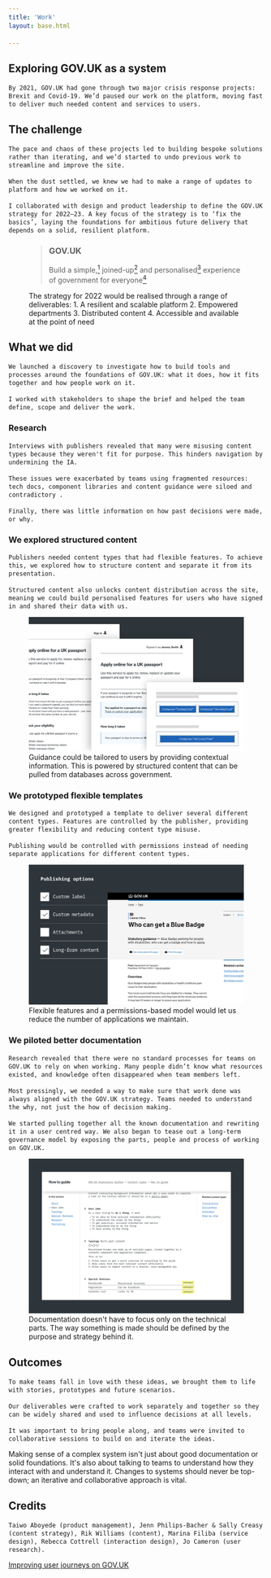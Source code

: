 ```yaml
---
title: 'Work'
layout: base.html

---
```


<!-- Section 1 The challenge -->

<section>
<div class="intro">
   <h1>Exploring GOV.UK as a system</h1>
    
    By 2021, GOV.UK had gone through two major crisis response projects: Brexit and Covid-19. We’d paused our work on the platform, moving fast to deliver much needed content and services to users.  
</div> 
</section>

<section> 
<div class="grid">
  <div class="right">
   <h2>The challenge</h2>

    The pace and chaos of these projects led to building bespoke solutions rather than iterating, and we’d started to undo previous work to streamline and improve the site.

    When the dust settled, we knew we had to make a range of updates to platform and how we worked on it. 

    I collaborated with design and product leadership to define the GOV.UK strategy for 2022–23. A key focus of the strategy is to ‘fix the basics’, laying the foundations for ambitious future delivery that depends on a solid, resilient platform.
</div>
</div>

<figure class="grid">
  <div class="[ quote ] [ right ]">
    <blockquote><h3><span class="gov-logo">GOV.UK</span></h3>
    Build a <span id="simple">simple,<a href="#fn1"><sup id="one">1</sup></span></a><span id="joined-up"> joined-up<a href="#fn2"><sup>2</sup></span></a>  and <span id="personalised">personalised<a href="#fn3"><sup id="three">3</sup></a></span> experience of government <span id="everyone"> for  everyone<a href="#fn4"><sup>4</sup></a></span>
    
  </blockquote>
  </div>

  <figcaption class="right">
    The strategy for 2022 would be realised through a range of deliverables:
        <fn id=fn1>1. A resilient and scalable platform</fn>
        <fn id=fn2>2. Empowered departments</fn>
        <fn id=fn3>3. Distributed content</fn>
        <fn id=fn4>4. Accessible and available at the point of need</fn>
  </figcaption>
</figure>

<div class="grid">
  <div class="right">
   <h2>What we did</h2>

    We launched a discovery to investigate how to build tools and processes around the foundations of GOV.UK: what it does, how it fits together and how people work on it.

    I worked with stakeholders to shape the brief and helped the team define, scope and deliver the work.
 </div>
 </div>

  <div class="grid">
  <div class="right">
    <h3>Research</h3>

    Interviews with publishers revealed that many were misusing content types because they weren't fit for purpose. This hinders navigation by undermining the IA. 

    These issues were exacerbated by teams using fragmented resources: tech docs, component libraries and content guidance were siloed and contradictory .

    Finally, there was little information on how past decisions were made, or why.

 </div>
 </div>

<div class="grid">
<div class="right">
  <h3>We explored structured content</h3>

    Publishers needed content types that had flexible features. To achieve this, we explored how to structure content and separate it from its presentation. 

    Structured content also unlocks content distribution across the site, meaning we could build personalised features for users who have signed in and shared their data with us. 
</div>
</div>

<figure class="grid">
   <img  class="[ middle ]" src="/assets/images/personalised-guide.svg"
    alt="An illustration of guide content, showing different ways it could be personalised using structured content"> 
   <figcaption class="[ right ]
   ">Guidance could be tailored to users by providing contextual information. This is powered by structured content that can be pulled from databases across government.</figcaption>
  </figure>

<div class="grid">
<div class="right">
  <h3>We prototyped flexible templates</h3>

    We designed and prototyped a template to deliver several different content types. Features are controlled by the publisher, providing greater flexibility and reducing content type misuse. 
    
    Publishing would be controlled with permissions instead of needing separate applications for different content types.

</div>
</div>

<figure class="grid">
  <picture class="right">
    <img src="/assets/images/template.svg" alt="An illustration of a flexible template for GOV.UK, with a range of options for publishers to choose">
  </picture> 
   <figcaption class="right">Flexible features and a permissions-based model would let us reduce the number of applications we maintain.</figcaption>
  </figure>

<div class="grid">  
<div class="right">
  <h3>We piloted better documentation</h3>

    Research revealed that there were no standard processes for teams on GOV.UK to rely on when working. Many people didn’t know what resources existed, and knowledge often disappeared when team members left.   

    Most pressingly, we needed a way to make sure that work done was always aligned with the GOV.UK strategy. Teams needed to understand the why, not just the how of decision making.

    We started pulling together all the known documentation and rewriting it in a user centred way. We also began to tease out a long-term governance model by exposing the parts, people and process of working on GOV.UK.
</div>
</div>

<figure class="grid">
   <picture class="middle">
    <source media="(min-width: 800px)" srcset="/assets/images/documentation.svg">
    <source media="(max-width: 600px)" srcset="/assets/images/documentation-mob.svg">
    <img src="/assets/images/documentation.svg" alt="An illustrated example of what good documentation on GOV.UK looks like">
   </picture>  
   <figcaption class="right">Documentation doesn't have to focus only on the technical parts. The way something is made should be defined by the purpose and strategy behind it.</figcaption>
  </figure>
</section>

<section>
<div class="grid">
<div class="right">
  <h2>Outcomes</h2>

    To make teams fall in love with these ideas, we brought them to life with stories, prototypes and future scenarios.

    Our deliverables were crafted to work separately and together so they can be widely shared and used to influence decisions at all levels. 

    It was important to bring people along, and teams were invited to collaborative sessions to build on and iterate the ideas. 
</div>
</div>

<div class="outro">
   
   Making sense of a complex system isn't just about good documentation or solid foundations. It's also about talking to teams to understand how they interact with and understand it. Changes to systems should never be top-down; an iterative and collaborative approach is vital.

</div> 
</section>

<section>
<div class="grid">
<div class="right">
<div class="credits">
  <h2>Credits</h2>
 
    Taiwo Aboyede (product management), Jenn Philips-Bacher & Sally Creasy (content strategy), Rik Williams (content), Marina Filiba (service design), Rebecca Cottrell (interaction design), Jo Cameron (user research).
  </div>
  </div> 
</section>


<div class="[ grid ] [ pagination ]">
  <div class="right">
    <div class="prev">
      <a href="/taxonomy">Improving user journeys on GOV.UK</a>
    </div>
  </div>
</div>
